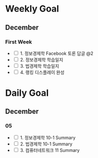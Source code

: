 # Weekly Goal
## December 
### First Week
- <input type="checkbox"/> 1. 정보경제학 Facebook 토론 답글 @2
- <input type="checkbox"/> 2. 정보경제학 학습일지
- <input type="checkbox"/> 3. 법경제학 학습일지
- <input type="checkbox"/> 4. 랭킹 디스플레이 완성
# Daily Goal 
## December
### 05
- <input type="checkbox"/> 1. 정보경제학 10-1 Summary
- <input type="checkbox"/> 2. 법경제학 10-1 Summary
- <input type="checkbox"/> 3. 컴퓨터네트워크 11 Summary

